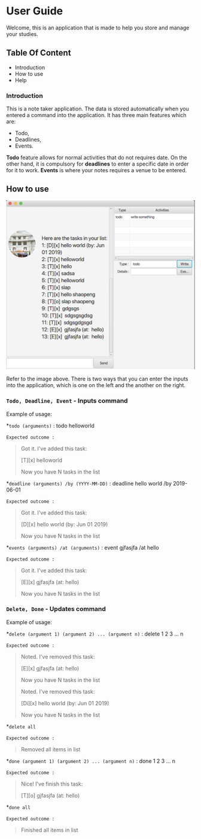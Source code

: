 # User Guide
Welcome, this is an application that is made to help you store and manage your studies.
## Table Of Content 
* Introduction
* How to use
* Help

### Introduction
This is a note taker application. The data is stored automatically when you entered a command into the application. 
It has three main features which are: 

* Todo, 
* Deadlines, 
* Events.

**Todo** feature allows for normal activities that do not requires date. On the other hand, it is compulsory for 
**deadlines** to enter a specific date in order for it to work. 
**Events** is where your notes requires a venue to be entered.

## How to use

![User Interface](https://github.com/EdmondOng/duke/blob/master/docs/Ui.png?raw=true=50x50)

Refer to the image above. There is two ways that you can enter the inputs into the application,
which is one on the left and the another on the right.


### `Todo, Deadline, Event` - Inputs command

Example of usage: 

*`todo (arguments)` : todo helloworld

    Expected outcome : 

> Got it. I've added this task:
>
> [T][x] helloworld
>
> Now you have N tasks in the list

*`deadline (arguments) /by (YYYY-MM-DD)` : deadline hello world /by 2019-06-01

    Expected outcome : 

> Got it. I've added this task:
>
> [D][x] hello world (by: Jun 01 2019)
>
> Now you have N tasks in the list

*`events (arguments) /at (arguments)` : event gjfasjfa /at hello

    Expected outcome : 

> Got it. I've added this task:
>
> [E][x] gjfasjfa (at: hello)
>
> Now you have N tasks in the list

### `Delete, Done` - Updates command

Example of usage: 

*`delete (argument 1) (argument 2) ... (argument n)` : delete 1 2 3 ... n 

    Expected outcome : 

> Noted. I've removed this task:
>
> [E][x] gjfasjfa (at: hello)
>
> Now you have N tasks in the list
>
> Noted. I've removed this task:
>
> [Di][x] hello world (by: Jun 01 2019)
>
> Now you have N tasks in the list

*`delete all`

    Expected outcome : 

> Removed all items in list

*`done (argument 1) (argument 2) ... (argument n)` : done 1 2 3 ... n 

    Expected outcome : 

> Nice! I've finish this task:
>
> [T][o] gjfasjfa (at: hello)
>

*`done all`

    Expected outcome : 

> Finished all items in list
